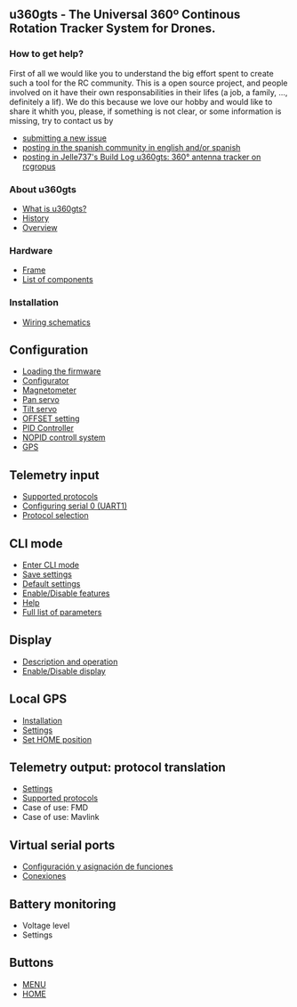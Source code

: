 ## u360gts - The Universal 360º Continous Rotation Tracker System for Drones.
### How to get help?
First of all we would like you to understand the big effort spent to create such a tool for the RC community. This is a open source project, and people involved on it have their own responsabilities in their lifes (a job, a family, ..., definitely a lif). We do this because we love our hobby and would like to share it whith you, please, if something is not clear, or some information is missing, try to contact us by

- [submitting a new issue](https://github.com/raul-ortega/u360gts/issues)
- [posting in the spanish community in english and/or spanish](http://www.forodrones.com/threads/antena-tracker-360%C2%BA.34530/)
- [posting in Jelle737's Build Log u360gts: 360° antenna tracker on rcgropus](https://www.rcgroups.com/forums/showthread.php?2964122-u360gts-360%C2%B0-antenna-tracker)
### About u360gts
- [What is u360gts?](https://github.com/raul-ortega/u360gts/blob/master/wiki/history.md)
- [History](https://github.com/raul-ortega/u360gts/blob/master/wiki/history.md)
- [Overview](https://github.com/raul-ortega/u360gts/blob/master/wiki/overview.md)

### Hardware
- [Frame](https://github.com/raul-ortega/u360gts/blob/master/wiki/hardware-frame.md)
- [List of components](https://github.com/raul-ortega/u360gts/blob/master/wiki/hardware-list-of-components.md)

### Installation
- [Wiring schematics](https://github.com/raul-ortega/u360gts/blob/master/wiki/install-wiring-schematics.md)

## Configuration
- [Loading the firmware](https://github.com/raul-ortega/u360gts/blob/master/wiki/configuration-loading-firmware.md)
- [Configurator]()
- [Magnetometer]()
- [Pan servo]()
- [Tilt servo]()
- [OFFSET setting]()
- [PID Controller]()
- [NOPID controll system]()
- [GPS](https://github.com/raul-ortega/u360gts/blob/master/wiki/configuration-gps.md)

## Telemetry input
- [Supported protocols]()
- [Configuring serial 0 (UART1)]()
- [Protocol selection]()

##  CLI mode
- [Enter CLI mode]()
- [Save settings]()
- [Default settings]()
- [Enable/Disable features]()
- [Help]()
- [Full list of parameters]()

## Display
- [Description and operation]()
- [Enable/Disable display]()

## Local GPS
- [Installation]()
- [Settings]()
- [Set HOME position]()

## Telemetry output: protocol translation
- [Settings]()
- [Supported protocols]()
- Case of use: FMD
- Case of use: Mavlink

## Virtual serial ports
- [Configuración y asignación de funciones]()
- [Conexiones]()

## Battery monitoring
- Voltage level
- Settings

## Buttons
- [MENU]()
- [HOME]()
